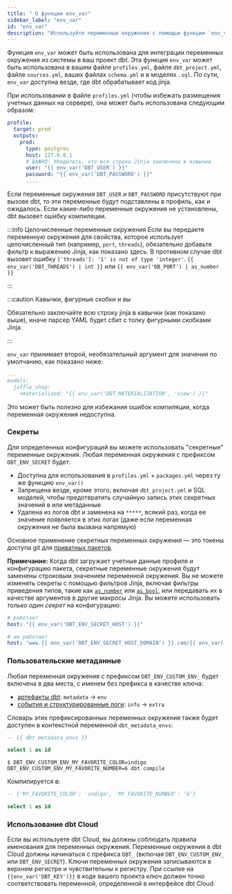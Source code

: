 ```yaml
---
title: " О функции env_var"
sidebar_label: "env_var"
id: "env_var"
description: "Используйте переменные окружения с помощью функции `env_var`."
---
```


Функция `env_var` может быть использована для интеграции переменных окружения из системы в ваш проект dbt. Эта функция `env_var` может быть использована в вашем файле `profiles.yml`, файле `dbt_project.yml`, файле `sources.yml`, ваших файлах `schema.yml` и в моделях `.sql`. По сути, `env_var` доступна везде, где dbt обрабатывает код jinja.

При использовании в файле `profiles.yml` (чтобы избежать размещения учетных данных на сервере), она может быть использована следующим образом:

<File name='profiles.yml'>

```yaml
profile:
  target: prod
  outputs:
    prod:
      type: postgres
      host: 127.0.0.1
      # ВАЖНО: Убедитесь, что вся строка Jinja заключена в кавычки
      user: "{{ env_var('DBT_USER') }}"
      password: "{{ env_var('DBT_PASSWORD') }}"
      ....
```

</File>

Если переменные окружения `DBT_USER` и `DBT_PASSWORD` присутствуют при вызове dbt, то эти переменные будут подставлены в профиль, как и ожидалось. Если какие-либо переменные окружения не установлены, dbt вызовет ошибку компиляции.

:::info Целочисленные переменные окружения
Если вы передаете переменную окружения для свойства, которое использует целочисленный тип (например, `port`, `threads`), обязательно добавьте фильтр к выражению Jinja, как показано здесь. В противном случае dbt вызовет ошибку `['threads']: '1' is not of type 'integer'`.
`{{ env_var('DBT_THREADS') | int }}` или `{{ env_var('DB_PORT') | as_number }}` 

:::

:::caution Кавычки, фигурные скобки и вы

Обязательно заключайте всю строку jinja в кавычки (как показано выше), иначе парсер YAML будет сбит с толку фигурными скобками Jinja.

:::

`env_var` принимает второй, необязательный аргумент для значения по умолчанию, как показано ниже:

<File name='dbt_project.yml'>

```yaml
...
models:
  jaffle_shop:
    +materialized: "{{ env_var('DBT_MATERIALIZATION', 'view') }}"
```

</File>

Это может быть полезно для избежания ошибок компиляции, когда переменная окружения недоступна.


### Секреты

Для определенных конфигураций вы можете использовать "секретные" переменные окружения. Любая переменная окружения с префиксом `DBT_ENV_SECRET` будет:
- Доступна для использования в `profiles.yml` + `packages.yml` через ту же функцию `env_var()`
- Запрещена везде, кроме этого, включая `dbt_project.yml` и SQL моделей, чтобы предотвратить случайную запись этих секретных значений в <Term id="data-warehouse" /> или метаданные
- Удалена из логов dbt и заменена на `*****`, всякий раз, когда ее значение появляется в этих логах (даже если переменная окружения не была вызвана напрямую)

Основное применение секретных переменных окружения — это токены доступа git для [приватных пакетов](/docs/build/packages#private-packages).

**Примечание:** Когда dbt загружает учетные данные профиля и конфигурацию пакета, секретные переменные окружения будут заменены строковым значением переменной окружения. Вы не можете изменять секреты с помощью фильтров Jinja, включая фильтры приведения типов, такие как [`as_number`](/reference/dbt-jinja-functions/as_number) или [`as_bool`](/reference/dbt-jinja-functions/as_bool), или передавать их в качестве аргументов в другие макросы Jinja. Вы можете использовать _только один секрет_ на конфигурацию:
```yml
# работает
host: "{{ env_var('DBT_ENV_SECRET_HOST') }}"

# не работает
host: "www.{{ env_var('DBT_ENV_SECRET_HOST_DOMAIN') }}.com/{{ env_var('DBT_ENV_SECRET_HOST_PATH') }}"
```

### Пользовательские метаданные

Любая переменная окружения с префиксом `DBT_ENV_CUSTOM_ENV_` будет включена в два места, с именем без префикса в качестве ключа:
- [артефакты dbt](/reference/artifacts/dbt-artifacts#common-metadata): `metadata` -> `env`
- [события и структурированные логи](/reference/events-logging#info-fields): `info` -> `extra`

Словарь этих префиксированных переменных окружения также будет доступен в контекстной переменной `dbt_metadata_envs`:
```sql
-- {{ dbt_metadata_envs }}

select 1 as id
```
```shell
$ DBT_ENV_CUSTOM_ENV_MY_FAVORITE_COLOR=indigo DBT_ENV_CUSTOM_ENV_MY_FAVORITE_NUMBER=6 dbt compile
```
Компилируется в:
```sql
-- {'MY_FAVORITE_COLOR': 'indigo', 'MY_FAVORITE_NUMBER': '6'}

select 1 as id
```

### Использование dbt Cloud

Если вы используете dbt Cloud, вы должны соблюдать правила именования для переменных окружения. Переменные окружения в dbt Cloud должны начинаться с префикса `DBT_` (включая `DBT_ENV_CUSTOM_ENV_` или `DBT_ENV_SECRET`). Ключи переменных окружения записываются в верхнем регистре и чувствительны к регистру. При ссылке на `{{env_var('DBT_KEY')}}` в коде вашего проекта ключ должен точно соответствовать переменной, определенной в интерфейсе dbt Cloud.